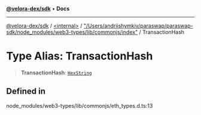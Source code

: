 [**@velora-dex/sdk**](../../../../README.md) • **Docs**

***

[@velora-dex/sdk](../../../../globals.md) / [\<internal\>](../../../README.md) / ["/Users/andriishymkiv/paraswap/paraswap-sdk/node\_modules/web3-types/lib/commonjs/index"](../README.md) / TransactionHash

# Type Alias: TransactionHash

> **TransactionHash**: [`HexString`](../../../type-aliases/HexString.md)

## Defined in

node\_modules/web3-types/lib/commonjs/eth\_types.d.ts:13
